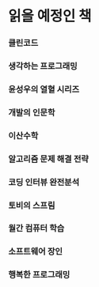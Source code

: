 # 읽을 예정인 책

### 클린코드
### 생각하는 프로그래밍
### 윤성우의 열혈 시리즈
### 개발의 인문학
### 이산수학
### 알고리즘 문제 해결 전략
### 코딩 인터뷰 완전분석
### 토비의 스프림
### 월간 컴퓨터 학습
### 소프트웨어 장인
### 행복한 프로그래밍